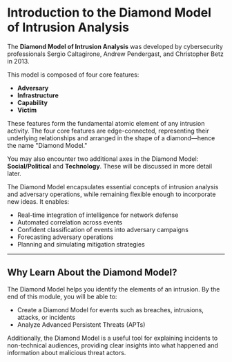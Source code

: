 # Introduction to the Diamond Model of Intrusion Analysis

The **Diamond Model of Intrusion Analysis** was developed by cybersecurity professionals Sergio Caltagirone, Andrew Pendergast, and Christopher Betz in 2013.

This model is composed of four core features:

- **Adversary**
- **Infrastructure**
- **Capability**
- **Victim**

These features form the fundamental atomic element of any intrusion activity. The four core features are edge-connected, representing their underlying relationships and arranged in the shape of a diamond—hence the name "Diamond Model."

You may also encounter two additional axes in the Diamond Model: **Social/Political** and **Technology**. These will be discussed in more detail later.

The Diamond Model encapsulates essential concepts of intrusion analysis and adversary operations, while remaining flexible enough to incorporate new ideas. It enables:

- Real-time integration of intelligence for network defense
- Automated correlation across events
- Confident classification of events into adversary campaigns
- Forecasting adversary operations
- Planning and simulating mitigation strategies

---

## Why Learn About the Diamond Model?

The Diamond Model helps you identify the elements of an intrusion. By the end of this module, you will be able to:

- Create a Diamond Model for events such as breaches, intrusions, attacks, or incidents
- Analyze Advanced Persistent Threats (APTs)

Additionally, the Diamond Model is a useful tool for explaining incidents to non-technical audiences, providing clear insights into what happened and information about malicious threat actors.